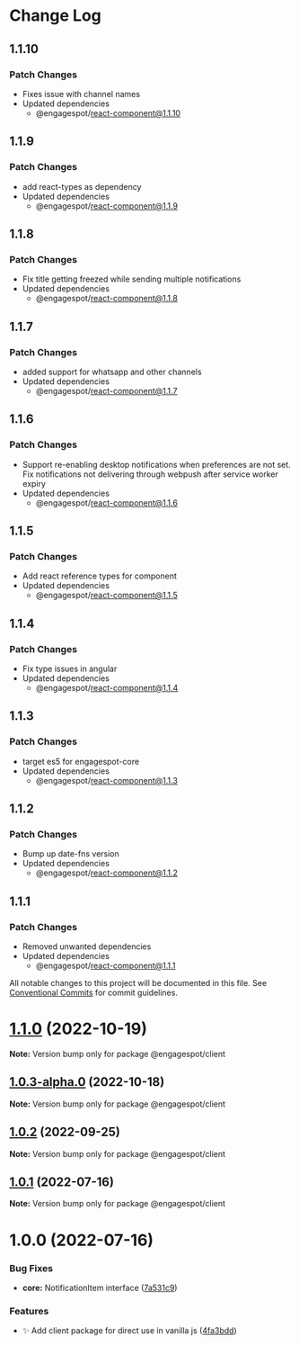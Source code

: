 # Change Log

## 1.1.10

### Patch Changes

- Fixes issue with channel names
- Updated dependencies
  - @engagespot/react-component@1.1.10

## 1.1.9

### Patch Changes

- add react-types as dependency
- Updated dependencies
  - @engagespot/react-component@1.1.9

## 1.1.8

### Patch Changes

- Fix title getting freezed while sending multiple notifications
- Updated dependencies
  - @engagespot/react-component@1.1.8

## 1.1.7

### Patch Changes

- added support for whatsapp and other channels
- Updated dependencies
  - @engagespot/react-component@1.1.7

## 1.1.6

### Patch Changes

- Support re-enabling desktop notifications when preferences are not set. Fix notifications not delivering through webpush after service worker expiry
- Updated dependencies
  - @engagespot/react-component@1.1.6

## 1.1.5

### Patch Changes

- Add react reference types for component
- Updated dependencies
  - @engagespot/react-component@1.1.5

## 1.1.4

### Patch Changes

- Fix type issues in angular
- Updated dependencies
  - @engagespot/react-component@1.1.4

## 1.1.3

### Patch Changes

- target es5 for engagespot-core
- Updated dependencies
  - @engagespot/react-component@1.1.3

## 1.1.2

### Patch Changes

- Bump up date-fns version
- Updated dependencies
  - @engagespot/react-component@1.1.2

## 1.1.1

### Patch Changes

- Removed unwanted dependencies
- Updated dependencies
  - @engagespot/react-component@1.1.1

All notable changes to this project will be documented in this file.
See [Conventional Commits](https://conventionalcommits.org) for commit guidelines.

# [1.1.0](https://github.com/Engagespot/engagespot/compare/v1.0.3-alpha.0...v1.1.0) (2022-10-19)

**Note:** Version bump only for package @engagespot/client

## [1.0.3-alpha.0](https://github.com/Engagespot/engagespot/compare/v1.0.2...v1.0.3-alpha.0) (2022-10-18)

**Note:** Version bump only for package @engagespot/client

## [1.0.2](https://github.com/Engagespot/engagespot/compare/v1.0.1...v1.0.2) (2022-09-25)

**Note:** Version bump only for package @engagespot/client

## [1.0.1](https://github.com/Engagespot/engagespot/compare/v1.0.0...v1.0.1) (2022-07-16)

**Note:** Version bump only for package @engagespot/client

# 1.0.0 (2022-07-16)

### Bug Fixes

- **core:** NotificationItem interface ([7a531c9](https://github.com/Engagespot/engagespot/commit/7a531c94b1b7fb35834ae864f866fc9b27a3dc4b))

### Features

- :sparkles: Add client package for direct use in vanilla js ([4fa3bdd](https://github.com/Engagespot/engagespot/commit/4fa3bdd51e1c7e2f2bf3e2b3c3271600f905b5fe))
